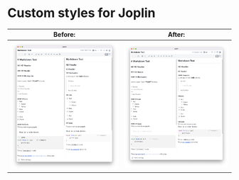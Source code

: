 # Custom styles for Joplin

|Before:          | After:         |
|-----------------|----------------|
| ![](before.png) | ![](after.png) |